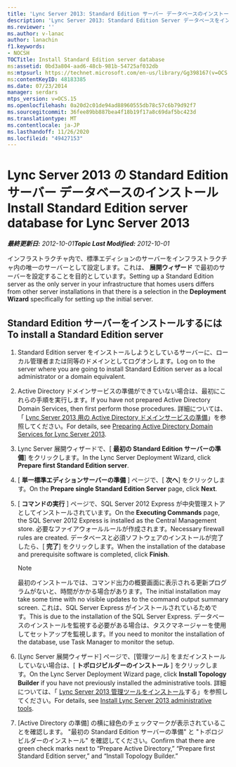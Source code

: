 ```yaml
---
title: 'Lync Server 2013: Standard Edition サーバー データベースのインストール'
description: 'Lync Server 2013: Standard Edition Server データベースをインストールします。'
ms.reviewer: ''
ms.author: v-lanac
author: lanachin
f1.keywords:
- NOCSH
TOCTitle: Install Standard Edition server database
ms:assetid: 0bd3a804-aad6-48cb-981b-54725af032db
ms:mtpsurl: https://technet.microsoft.com/en-us/library/Gg398167(v=OCS.15)
ms:contentKeyID: 48183385
ms.date: 07/23/2014
manager: serdars
mtps_version: v=OCS.15
ms.openlocfilehash: 0a20d2c01de94ad88960555db78c57c6b79d92f7
ms.sourcegitcommit: 36fee89bb887bea4f18b19f17a8c69daf5bc423d
ms.translationtype: MT
ms.contentlocale: ja-JP
ms.lasthandoff: 11/26/2020
ms.locfileid: "49427153"
---
```

# <a name="install-standard-edition-server-database-for-lync-server-2013"></a><span data-ttu-id="33d06-103">Lync Server 2013 の Standard Edition サーバー データベースのインストール</span><span class="sxs-lookup"><span data-stu-id="33d06-103">Install Standard Edition server database for Lync Server 2013</span></span>

<div data-xmlns="http://www.w3.org/1999/xhtml">

<div class="topic" data-xmlns="http://www.w3.org/1999/xhtml" data-msxsl="urn:schemas-microsoft-com:xslt" data-cs="https://msdn.microsoft.com/">

<div data-asp="https://msdn2.microsoft.com/asp">



</div>

<div id="mainSection">

<div id="mainBody"><span data-ttu-id="33d06-104">

<span> </span></span><span class="sxs-lookup"><span data-stu-id="33d06-104">

<span> </span></span></span>

<span data-ttu-id="33d06-105">_**最終更新日:** 2012-10-01_</span><span class="sxs-lookup"><span data-stu-id="33d06-105">_**Topic Last Modified:** 2012-10-01_</span></span>

<span data-ttu-id="33d06-106">インフラストラクチャ内で、標準エディションのサーバーをインフラストラクチャ内の唯一のサーバーとして設定します。これは、 **展開ウィザード** で最初のサーバーを設定することを目的としています。</span><span class="sxs-lookup"><span data-stu-id="33d06-106">Setting up a Standard Edition server as the only server in your infrastructure that homes users differs from other server installations in that there is a selection in the **Deployment Wizard** specifically for setting up the initial server.</span></span>

<div>

## <a name="to-install-a-standard-edition-server"></a><span data-ttu-id="33d06-107">Standard Edition サーバーをインストールするには</span><span class="sxs-lookup"><span data-stu-id="33d06-107">To install a Standard Edition server</span></span>

1.  <span data-ttu-id="33d06-108">Standard Edition server をインストールしようとしているサーバーに、ローカル管理者または同等のドメインとしてログオンします。</span><span class="sxs-lookup"><span data-stu-id="33d06-108">Log on to the server where you are going to install Standard Edition server as a local administrator or a domain equivalent.</span></span>

2.  <span data-ttu-id="33d06-109">Active Directory ドメインサービスの準備ができていない場合は、最初にこれらの手順を実行します。</span><span class="sxs-lookup"><span data-stu-id="33d06-109">If you have not prepared Active Directory Domain Services, then first perform those procedures.</span></span> <span data-ttu-id="33d06-110">詳細については、「 [Lync Server 2013 用の Active Directory ドメインサービスの準備](lync-server-2013-preparing-active-directory-domain-services.md)」を参照してください。</span><span class="sxs-lookup"><span data-stu-id="33d06-110">For details, see [Preparing Active Directory Domain Services for Lync Server 2013](lync-server-2013-preparing-active-directory-domain-services.md).</span></span>

3.  <span data-ttu-id="33d06-111">Lync Server 展開ウィザードで、[ **最初の Standard Edition サーバーの準備**] をクリックします。</span><span class="sxs-lookup"><span data-stu-id="33d06-111">In the Lync Server Deployment Wizard, click **Prepare first Standard Edition server**.</span></span>

4.  <span data-ttu-id="33d06-112">[ **単一標準エディションサーバーの準備** ] ページで、[ **次へ**] をクリックします。</span><span class="sxs-lookup"><span data-stu-id="33d06-112">On the **Prepare single Standard Edition Server** page, click **Next**.</span></span>

5.  <span data-ttu-id="33d06-113">[ **コマンドの実行** ] ページで、SQL Server 2012 Express が中央管理ストアとしてインストールされています。</span><span class="sxs-lookup"><span data-stu-id="33d06-113">On the **Executing Commands** page, the SQL Server 2012 Express is installed as the Central Management store.</span></span> <span data-ttu-id="33d06-114">必要なファイアウォールルールが作成されます。</span><span class="sxs-lookup"><span data-stu-id="33d06-114">Necessary firewall rules are created.</span></span> <span data-ttu-id="33d06-115">データベースと必須ソフトウェアのインストールが完了したら、[ **完了**] をクリックします。</span><span class="sxs-lookup"><span data-stu-id="33d06-115">When the installation of the database and prerequisite software is completed, click **Finish**.</span></span>
    
    <div>
    

    > [!NOTE]  
    > <span data-ttu-id="33d06-116">最初のインストールでは、コマンド出力の概要画面に表示される更新プログラムがないと、時間がかかる場合があります。</span><span class="sxs-lookup"><span data-stu-id="33d06-116">The initial installation may take some time with no visible updates to the command output summary screen.</span></span> <span data-ttu-id="33d06-117">これは、SQL Server Express がインストールされているためです。</span><span class="sxs-lookup"><span data-stu-id="33d06-117">This is due to the installation of the SQL Server Express.</span></span> <span data-ttu-id="33d06-118">データベースのインストールを監視する必要がある場合は、タスクマネージャーを使用してセットアップを監視します。</span><span class="sxs-lookup"><span data-stu-id="33d06-118">If you need to monitor the installation of the database, use Task Manager to monitor the setup.</span></span>

    
    </div>

6.  <span data-ttu-id="33d06-119">[Lync Server 展開ウィザード] ページで、[管理ツール] をまだインストールしていない場合は、[ **トポロジビルダーのインストール** ] をクリックします。</span><span class="sxs-lookup"><span data-stu-id="33d06-119">On the Lync Server Deployment Wizard page, click **Install Topology Builder** if you have not previously installed the administrative tools.</span></span> <span data-ttu-id="33d06-120">詳細については、「 [Lync Server 2013 管理ツールをインストール](lync-server-2013-install-lync-server-administrative-tools.md)する」を参照してください。</span><span class="sxs-lookup"><span data-stu-id="33d06-120">For details, see [Install Lync Server 2013 administrative tools](lync-server-2013-install-lync-server-administrative-tools.md).</span></span>

7.  <span data-ttu-id="33d06-121">[Active Directory の準備] の横に緑色のチェックマークが表示されていることを確認します。 "最初の Standard Edition サーバーの準備" と "トポロジビルダーのインストール" を確認してください。</span><span class="sxs-lookup"><span data-stu-id="33d06-121">Confirm that there are green check marks next to “Prepare Active Directory,” “Prepare first Standard Edition server,” and “Install Topology Builder.”</span></span>

<span data-ttu-id="33d06-122"></div>

</div>

<span> </span>

</div>

</div>

</span><span class="sxs-lookup"><span data-stu-id="33d06-122"></div>

</div>

<span> </span>

</div>

</div>

</span></span></div>


